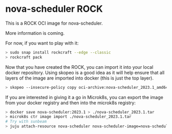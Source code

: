 # nova-scheduler ROCK

This is a ROCK OCI image for nova-scheduler.

More information is coming.

For now, if you want to play with it:

```bash
> sudo snap install rockcraft --edge --classic
> rockcraft pack
```

Now that you have created the ROCK, you can import it into
your local docker repository. Using skopeo is a good idea as
it will help ensure that all layers of the image are imported
into docker (this is just the top layer).

```bash
> skopeo --insecure-policy copy oci-archive:nova-scheduler_2023.1_amd64.rock docker-daemon:nova-scheduler:2023.1
```

If you are interested in giving it a go in Microk8s, you can
export the image from your docker registry and then into the
microk8s registry:

```bash
> docker save nova-scheduler:2023.1 > ./nova-scheduler_2023.1.tar
> microk8s ctr image import ./nova-scheduler_2023.1.tar
# Try with sunbeam
> juju attach-resource nova-scheduler nova-scheduler-image=nova-scheduler:2023.1
```
